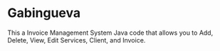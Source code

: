 # Gabingueva
This a Invoice Management System Java code that allows you to
Add, Delete, View, Edit Services, Client, and Invoice.
